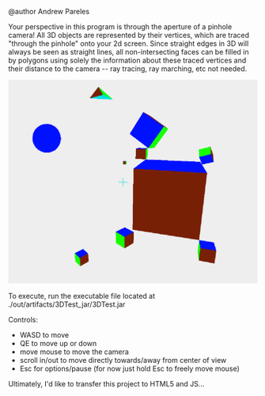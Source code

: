 @author Andrew Pareles

Your perspective in this program is through the aperture of a pinhole camera! All 3D objects are represented by their vertices, which are traced "through the pinhole" onto your 2d screen. Since straight edges in 3D will always be seen as straight lines, all non-intersecting faces can be filled in by polygons using solely the information about these traced vertices and their distance to the camera -- ray tracing, ray marching, etc not needed. 

![](demophoto.png)

To execute, run the executable file located at ./out/artifacts/3DTest_jar/3DTest.jar

Controls:
- WASD to move
- QE to move up or down
- move mouse to move the camera
- scroll in/out to move directly towards/away from center of view
- Esc for options/pause (for now just hold Esc to freely move mouse)

Ultimately, I'd like to transfer this project to HTML5 and JS...
